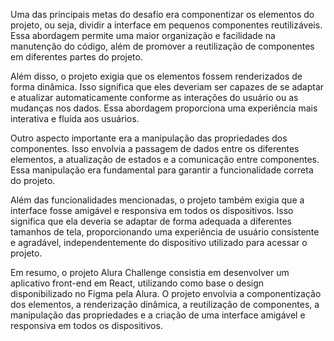 Uma das principais metas do desafio era componentizar os elementos do projeto, ou seja, dividir a interface em pequenos componentes reutilizáveis. Essa abordagem permite uma maior organização e facilidade na manutenção do código, além de promover a reutilização de componentes em diferentes partes do projeto.

Além disso, o projeto exigia que os elementos fossem renderizados de forma dinâmica. Isso significa que eles deveriam ser capazes de se adaptar e atualizar automaticamente conforme as interações do usuário ou as mudanças nos dados. Essa abordagem proporciona uma experiência mais interativa e fluída aos usuários.

Outro aspecto importante era a manipulação das propriedades dos componentes. Isso envolvia a passagem de dados entre os diferentes elementos, a atualização de estados e a comunicação entre componentes. Essa manipulação era fundamental para garantir a funcionalidade correta do projeto.

Além das funcionalidades mencionadas, o projeto também exigia que a interface fosse amigável e responsiva em todos os dispositivos. Isso significa que ela deveria se adaptar de forma adequada a diferentes tamanhos de tela, proporcionando uma experiência de usuário consistente e agradável, independentemente do dispositivo utilizado para acessar o projeto.

Em resumo, o projeto Alura Challenge consistia em desenvolver um aplicativo front-end em React, utilizando como base o design disponibilizado no Figma pela Alura. O projeto envolvia a componentização dos elementos, a renderização dinâmica, a reutilização de componentes, a manipulação das propriedades e a criação de uma interface amigável e responsiva em todos os dispositivos.
